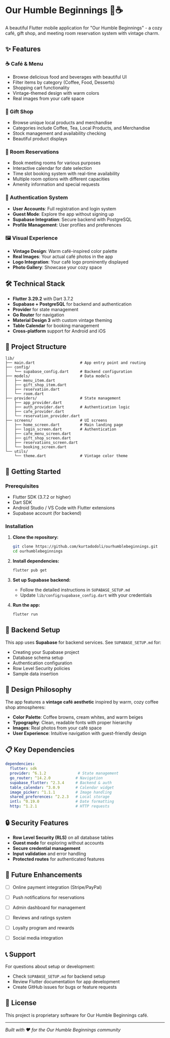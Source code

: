 # Our Humble Beginnings 🏪☕

A beautiful Flutter mobile application for "Our Humble Beginnings" - a cozy café, gift shop, and meeting room reservation system with vintage charm.

## ✨ Features

### ☕ Café & Menu
- Browse delicious food and beverages with beautiful UI
- Filter items by category (Coffee, Food, Desserts)
- Shopping cart functionality
- Vintage-themed design with warm colors
- Real images from your café space

### 🎁 Gift Shop
- Browse unique local products and merchandise
- Categories include Coffee, Tea, Local Products, and Merchandise
- Stock management and availability checking
- Beautiful product displays

### 📅 Room Reservations
- Book meeting rooms for various purposes
- Interactive calendar for date selection
- Time slot booking system with real-time availability
- Multiple room options with different capacities
- Amenity information and special requests

### 🔐 Authentication System
- **User Accounts**: Full registration and login system
- **Guest Mode**: Explore the app without signing up
- **Supabase Integration**: Secure backend with PostgreSQL
- **Profile Management**: User profiles and preferences

### 🖼️ Visual Experience
- **Vintage Design**: Warm café-inspired color palette
- **Real Images**: Your actual café photos in the app
- **Logo Integration**: Your café logo prominently displayed
- **Photo Gallery**: Showcase your cozy space

## 🛠️ Technical Stack

- **Flutter 3.29.2** with Dart 3.7.2
- **Supabase + PostgreSQL** for backend and authentication
- **Provider** for state management
- **Go Router** for navigation
- **Material Design 3** with custom vintage theming
- **Table Calendar** for booking management
- **Cross-platform** support for Android and iOS

## 📱 Project Structure

```
lib/
├── main.dart                    # App entry point and routing
├── config/
│   └── supabase_config.dart     # Backend configuration
├── models/                      # Data models
│   ├── menu_item.dart
│   ├── gift_shop_item.dart
│   ├── reservation.dart
│   └── room.dart
├── providers/                   # State management
│   ├── app_provider.dart
│   ├── auth_provider.dart       # Authentication logic
│   ├── cafe_provider.dart
│   └── reservation_provider.dart
├── screens/                     # UI screens
│   ├── home_screen.dart         # Main landing page
│   ├── login_screen.dart        # Authentication
│   ├── cafe_menu_screen.dart
│   ├── gift_shop_screen.dart
│   ├── reservations_screen.dart
│   └── booking_screen.dart
└── utils/
    └── theme.dart               # Vintage color theme
```

## 🚀 Getting Started

### Prerequisites

- Flutter SDK (3.7.2 or higher)
- Dart SDK
- Android Studio / VS Code with Flutter extensions
- Supabase account (for backend)

### Installation

1. **Clone the repository:**
   ```bash
   git clone https://github.com/kurtadodoli/ourhumblebeginnings.git
   cd ourhumblebeginnings
   ```

2. **Install dependencies:**
   ```bash
   flutter pub get
   ```

3. **Set up Supabase backend:**
   - Follow the detailed instructions in `SUPABASE_SETUP.md`
   - Update `lib/config/supabase_config.dart` with your credentials

4. **Run the app:**
   ```bash
   flutter run
   ```

## 🔧 Backend Setup

This app uses **Supabase** for backend services. See `SUPABASE_SETUP.md` for:
- Creating your Supabase project
- Database schema setup
- Authentication configuration
- Row Level Security policies
- Sample data insertion

## 🎨 Design Philosophy

The app features a **vintage café aesthetic** inspired by warm, cozy coffee shop atmospheres:
- **Color Palette**: Coffee browns, cream whites, and warm beiges
- **Typography**: Clean, readable fonts with proper hierarchy
- **Images**: Real photos from your café space
- **User Experience**: Intuitive navigation with guest-friendly design

## 📋 Key Dependencies

```yaml
dependencies:
  flutter: sdk
  provider: ^6.1.2              # State management
  go_router: ^14.2.0           # Navigation
  supabase_flutter: ^2.3.4     # Backend & auth
  table_calendar: ^3.0.9       # Calendar widget
  image_picker: ^1.1.1         # Image handling
  shared_preferences: ^2.2.3   # Local storage
  intl: ^0.19.0                # Date formatting
  http: ^1.2.1                 # HTTP requests
```

## 🔒 Security Features

- **Row Level Security (RLS)** on all database tables
- **Guest mode** for exploring without accounts
- **Secure credential management**
- **Input validation** and error handling
- **Protected routes** for authenticated features

## 🚧 Future Enhancements

- [ ] Online payment integration (Stripe/PayPal)
- [ ] Push notifications for reservations
- [ ] Admin dashboard for management
- [ ] Reviews and ratings system
- [ ] Loyalty program and rewards
- [ ] Social media integration




## 📞 Support

For questions about setup or development:
- Check `SUPABASE_SETUP.md` for backend setup
- Review Flutter documentation for app development
- Create GitHub issues for bugs or feature requests

## 📄 License

This project is proprietary software for Our Humble Beginnings café.

---

*Built with ❤️ for the Our Humble Beginnings community*
